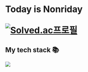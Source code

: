 

<h1> Today is Nonriday

[![Solved.ac프로필](http://mazassumnida.wtf/api/generate_badge?boj=todaynonri)](https://solved.ac/todaynonri)
<br />
<h2> My tech stack 📚 </h2>

<img src="https://img.shields.io/badge/C++-00599C?style=flat&logo=cplusplus&logoColor=white"/>

<br/>

